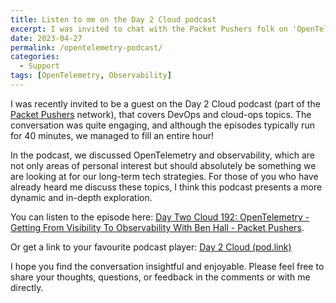 ```yaml
---
title: Listen to me on the Day 2 Cloud podcast
excerpt: I was invited to chat with the Packet Pushers folk on 'OpenTelemetry – Getting From Visibility To Observability With Ben Hall'. Looks like I pushed a show that's typically around 40 minutes long, over an hour for my guest appearance. Hope it's a good listen and you learn something new, audience!
date: 2023-04-27
permalink: /opentelemetry-podcast/
categories:
  - Support
tags: [OpenTelemetry, Observability]
---
```


I was recently invited to be a guest on the Day 2 Cloud podcast (part of the [Packet Pushers](https://twitter.com/packetpushers) network), that covers DevOps and cloud-ops topics. The conversation was quite engaging, and although the episodes typically run for 40 minutes, we managed to fill an entire hour!

In the podcast, we discussed OpenTelemetry and observability, which are not only areas of personal interest but should absolutely be something we are looking at for our long-term tech strategies. For those of you who have already heard me discuss these topics, I think this podcast presents a more dynamic and in-depth exploration.

You can listen to the episode here: [Day Two Cloud 192: OpenTelemetry - Getting From Visibility To Observability With Ben Hall - Packet Pushers](https://packetpushers.net/podcast/day-two-cloud-192-opentelemetry-getting-from-visibility-to-observability-with-ben-hall/).

Or get a link to your favourite podcast player: [Day 2 Cloud (pod.link)](https://pod.link/1460004936/episode/20e545a2b4fd8e48142eb4a23e67d4ce)

I hope you find the conversation insightful and enjoyable. Please feel free to share your thoughts, questions, or feedback in the comments or with me directly.
